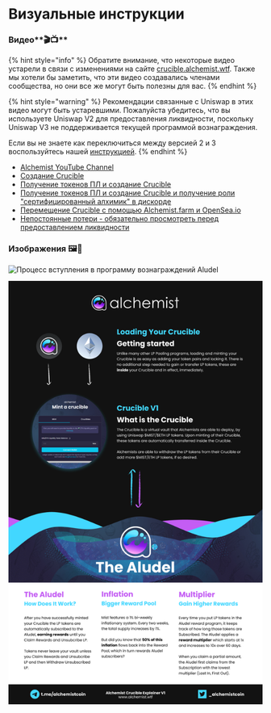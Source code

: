 # Визуальные инструкции

### Видео**🎬📺** <a id="videos"></a>

{% hint style="info" %}
Обратите внимание, что некоторые видео устарели в связи с изменениями на сайте [crucible.alchemist.wtf](https://crucible.alchemist.wtf/). Также мы хотели бы заметить, что эти видео создавались членами сообщества, но они все же могут быть полезны для вас.
{% endhint %}

{% hint style="warning" %}
Рекомендации связанные с Uniswap в этих видео могут быть устаревшими. Пожалуйста убедитесь, что вы используете Uniswap V2 для предоставления ликвидности, поскольку Uniswap V3 не поддерживается текущей программой вознаграждения.

Если вы не знаете как переключиться между версией 2 и 3 воспользуйтесь нашей [инструкцией](https://docs.alchemist.wtf/mist/alchemist-token/acquiring-and-subscribing).
{% endhint %}

* [Alchemist YouTube Channel](https://www.youtube.com/channel/UCIs4LugynLei2TN__lJh-6Q)
* [​Создание C​rucible](https://www.youtube.com/watch?v=Rl9Rf-3Sp-8)
* [​Получение токенов ПЛ и создание Crucible​](https://www.youtube.com/watch?v=Ga1qcQ6x3as)
* ​[Получение токенов ПЛ и создание Crucible​ и получение роли "сертифицированный алхимик" в дискорде](https://www.youtube.com/watch?v=k7MO1QpqCds)
* [Перемещение Crucible с помощью Alchemist.farm и OpenSea.io ](https://www.youtube.com/watch?v=i2MCYimelBM)
* [Непостоянные потери - обязательно просмотреть перед предоставлением ликвидности](https://www.youtube.com/watch?v=8XJ1MSTEuU0)​

### **Изображения 🖼🎨** <a id="images"></a>

![&#x41F;&#x440;&#x43E;&#x446;&#x435;&#x441;&#x441; &#x432;&#x441;&#x442;&#x443;&#x43F;&#x43B;&#x435;&#x43D;&#x438;&#x44F; &#x432; &#x43F;&#x440;&#x43E;&#x433;&#x440;&#x430;&#x43C;&#x43C;&#x443; &#x432;&#x43E;&#x437;&#x43D;&#x430;&#x433;&#x440;&#x430;&#x436;&#x434;&#x435;&#x43D;&#x438;&#x439; Aludel](https://i.imgur.com/7sK0Jr2.png)

![&#x418;&#x434;&#x435;&#x44F;, &#x43A;&#x43E;&#x442;&#x43E;&#x440;&#x430;&#x44F; &#x441;&#x442;&#x43E;&#x438;&#x442; &#x437;&#x430; Aludel](../.gitbook/assets/image%20%2819%29%20%282%29%20%282%29%20%282%29.png)

